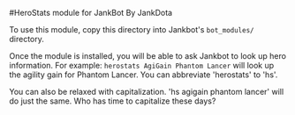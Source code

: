 #HeroStats module for JankBot
By JankDota

To use this module, copy this directory into Jankbot's `bot_modules/` directory.

Once the module is installed, you will be able to ask Jankbot to look up hero
information. For example: `herostats AgiGain Phantom Lancer` will look up the
agility gain for Phantom Lancer. You can abbreviate 'herostats' to 'hs'.

You can also be relaxed with capitalization. 'hs agigain phantom lancer' will do
just the same. Who has time to capitalize these days?
